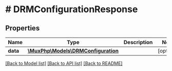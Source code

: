 # # DRMConfigurationResponse

## Properties

Name | Type | Description | Notes
------------ | ------------- | ------------- | -------------
**data** | [**\MuxPhp\Models\DRMConfiguration**](DRMConfiguration.md) |  | [optional]

[[Back to Model list]](../../README.md#models) [[Back to API list]](../../README.md#endpoints) [[Back to README]](../../README.md)
